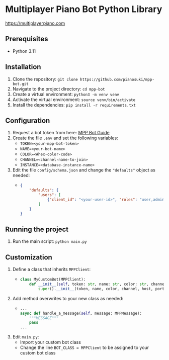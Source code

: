 # Multiplayer Piano Bot Python Library

https://multiplayerpiano.com

## Prerequisites

- Python 3.11

## Installation

1. Clone the repository: `git clone https://github.com/pianosuki/mpp-bot.git`
2. Navigate to the project directory: `cd mpp-bot`
3. Create a virtual environment: `python3 -m venv venv`
4. Activate the virtual environment: `source venv/bin/activate`
5. Install the dependencies: `pip install -r requirements.txt`

## Configuration

1. Request a bot token from here: [MPP Bot Guide](https://docs.google.com/document/d/1OrxwdLD1l1TE8iau6ToETVmnLuLXyGBhA0VfAY1Lf14)
2. Create the file `.env` and set the following variables:
   - `TOKEN=<your-mpp-bot-token>`
   - `NAME=<your-bot-name>`
   - `COLOR=<#hex-color-code>`
   - `CHANNEL=<channel-name-to-join>`
   - `INSTANCE=<database-instance-name>`
3. Edit the file `config/schema.json` and change the `"defaults"` object as needed:
   - ```json
     {
         "defaults": {
             "users": [
                 {"client_id": "<your-user-id>", "roles": "user,admin", "usernames": "<your-username>"}
             ]
         }
     }
     ```

## Running the project

1. Run the main script: `python main.py`
   
## Customization

1. Define a class that inherits `MPPClient`:
   - ```python
     class MyCustomBot(MPPClient):
         def __init__(self, token: str, name: str, color: str, channel: str, host: str = "mppclone.com", port: int = 443, instance_name: str = "mpp_bot"):
             super().__init__(token, name, color, channel, host, port, instance_name)
     ```
2. Add method overwrites to your new class as needed:
   - ```python
     ...
     async def handle_a_message(self, message: MPPMessage):
         """MESSAGE"""
         pass
     ...
     ```
2. Edit `main.py`:
   - Import your custom bot class
   - Change the line `BOT_CLASS = MPPClient` to be assigned to your custom bot class
